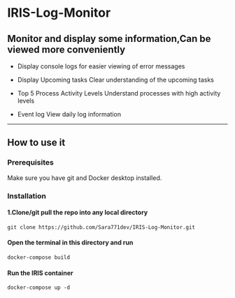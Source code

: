 # IRIS-Log-Monitor

Monitor and display some information,Can be viewed more conveniently
---
- Display console logs for easier viewing of error messages

- Display Upcoming tasks Clear understanding of the upcoming tasks
- Top 5 Process Activity Levels Understand processes with high activity levels
- Event log View daily log information
---

## How to use it

### Prerequisites
Make sure you have git and Docker desktop installed.
### Installation
#### 1.Clone/git pull the repo into any local directory
```
git clone https://github.com/Sara771dev/IRIS-Log-Monitor.git
```  
#### Open the terminal in this directory and run

```
docker-compose build
```
#### Run the IRIS container 

```
docker-compose up -d
```